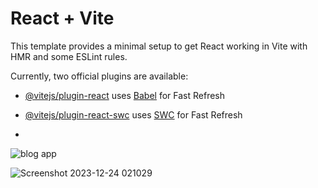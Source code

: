 # React + Vite

This template provides a minimal setup to get React working in Vite with HMR and some ESLint rules.

Currently, two official plugins are available:

- [@vitejs/plugin-react](https://github.com/vitejs/vite-plugin-react/blob/main/packages/plugin-react/README.md) uses [Babel](https://babeljs.io/) for Fast Refresh
- [@vitejs/plugin-react-swc](https://github.com/vitejs/vite-plugin-react-swc) uses [SWC](https://swc.rs/) for Fast Refresh

- 
![blog app](https://github.com/SurajJCk/Blog-App-Frontend-with-Admin-panel-using-ReactJs/assets/33105027/8461a185-7d51-4028-80c5-9b5719c2b785)

![Screenshot 2023-12-24 021029](https://github.com/SurajJCk/Blog-App-Frontend-with-Admin-panel-using-ReactJs/assets/33105027/967aa40b-dafa-4f12-b0b4-bb554111fdc3)
